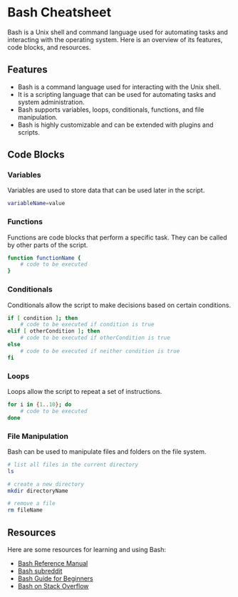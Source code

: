 # Bash Cheatsheet

Bash is a Unix shell and command language used for automating tasks and interacting with the operating system. Here is an overview of its features, code blocks, and resources.

## Features

- Bash is a command language used for interacting with the Unix shell.
- It is a scripting language that can be used for automating tasks and system administration.
- Bash supports variables, loops, conditionals, functions, and file manipulation.
- Bash is highly customizable and can be extended with plugins and scripts.

## Code Blocks

### Variables

Variables are used to store data that can be used later in the script.

```bash
variableName=value
```

### Functions

Functions are code blocks that perform a specific task. They can be called by other parts of the script.

```bash
function functionName {
    # code to be executed
}
```

### Conditionals

Conditionals allow the script to make decisions based on certain conditions.

```bash
if [ condition ]; then
    # code to be executed if condition is true
elif [ otherCondition ]; then
    # code to be executed if otherCondition is true
else
    # code to be executed if neither condition is true
fi
```

### Loops

Loops allow the script to repeat a set of instructions.

```bash
for i in {1..10}; do
    # code to be executed
done
```

### File Manipulation

Bash can be used to manipulate files and folders on the file system.

```bash
# list all files in the current directory
ls

# create a new directory
mkdir directoryName

# remove a file
rm fileName
```

## Resources

Here are some resources for learning and using Bash:

- [Bash Reference Manual](https://www.gnu.org/software/bash/manual/bash.html)
- [Bash subreddit](https://www.reddit.com/r/bash/)
- [Bash Guide for Beginners](http://tldp.org/LDP/Bash-Beginners-Guide/html/)
- [Bash on Stack Overflow](https://stackoverflow.com/questions/tagged/bash)
